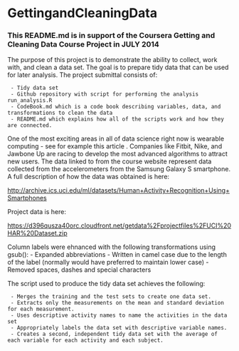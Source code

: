 GettingandCleaningData
======================

### This README.md is in support of the Coursera Getting and Cleaning Data Course Project in JULY 2014

The purpose of this project is to demonstrate the ability to collect, work with, and clean a data set. The goal is to prepare tidy data that can be used for later analysis. The project submittal consists of:

     - Tidy data set 
     - Github repository with script for performing the analysis run_analysis.R
     - CodeBook.md which is a code book describing variables, data, and transformations to clean the data
     - README.md which explains how all of the scripts work and how they are connected.  

One of the most exciting areas in all of data science right now is wearable computing - see for example this article . Companies like Fitbit, Nike, and Jawbone Up are racing to develop the most advanced algorithms to attract new users. The data linked to from the course website represent data collected from the accelerometers from the Samsung Galaxy S smartphone. A full description of how the data was obtained is here: 

http://archive.ics.uci.edu/ml/datasets/Human+Activity+Recognition+Using+Smartphones 

Project data is here: 

https://d396qusza40orc.cloudfront.net/getdata%2Fprojectfiles%2FUCI%20HAR%20Dataset.zip 

Column labels were ehnanced with the following transformations using gsub():
     - Expanded abbreviations
     - Written in camel case due to the length of the label (normally would have preferred to maintain lower case)
     - Removed spaces, dashes and special characters 
      


The script used to produce the tidy data set achieves the following: 

     - Merges the training and the test sets to create one data set.
     - Extracts only the measurements on the mean and standard deviation for each measurement. 
     - Uses descriptive activity names to name the activities in the data set
     - Appropriately labels the data set with descriptive variable names. 
     - Creates a second, independent tidy data set with the average of each variable for each activity and each subject. 

